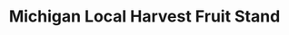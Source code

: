 ---
title: "Michigan Local Harvest Fruit Stand"
url: /sawyer/michigan-local-harvest-fruit-stand/
shop: farm
---